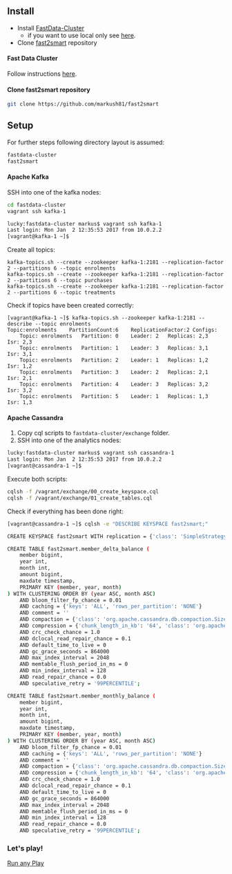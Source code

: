 ## Install 

- Install [FastData-Cluster](https://github.com/markush81/fastdata-cluster/)
  - if you want to use local only see [here](https://github.com/markush81/fast2smart/tree/run-local).
- Clone [fast2smart](https://github.com/markush81/fast2smart) repository

#### Fast Data Cluster

Follow instructions [here](https://github.com/markush81/fastdata-cluster/blob/spark-cluster/README.md).

#### Clone fast2smart repository

```bash
git clone https://github.com/markush81/fast2smart
```

## Setup

For further steps following directory layout is assumed:

```bash
fastdata-cluster
fast2smart
```

#### Apache Kafka

SSH into one of the kafka nodes:

```bash
cd fastdata-cluster
vagrant ssh kafka-1 

lucky:fastdata-cluster markus$ vagrant ssh kafka-1
Last login: Mon Jan  2 12:35:53 2017 from 10.0.2.2
[vagrant@kafka-1 ~]$
```

Create all topics:

```
kafka-topics.sh --create --zookeeper kafka-1:2181 --replication-factor 2 --partitions 6 --topic enrolments
kafka-topics.sh --create --zookeeper kafka-1:2181 --replication-factor 2 --partitions 6 --topic purchases 
kafka-topics.sh --create --zookeeper kafka-1:2181 --replication-factor 2 --partitions 6 --topic treatments  
```

Check if topics have been created correctly:

```
[vagrant@kafka-1 ~]$ kafka-topics.sh --zookeeper kafka-1:2181 --describe --topic enrolments
Topic:enrolments	PartitionCount:6	ReplicationFactor:2	Configs:
	Topic: enrolments	Partition: 0	Leader: 2	Replicas: 2,3	Isr: 2,3
	Topic: enrolments	Partition: 1	Leader: 3	Replicas: 3,1	Isr: 3,1
	Topic: enrolments	Partition: 2	Leader: 1	Replicas: 1,2	Isr: 1,2
	Topic: enrolments	Partition: 3	Leader: 2	Replicas: 2,1	Isr: 2,1
	Topic: enrolments	Partition: 4	Leader: 3	Replicas: 3,2	Isr: 3,2
	Topic: enrolments	Partition: 5	Leader: 1	Replicas: 1,3	Isr: 1,3
```

#### Apache Cassandra

1. Copy cql scripts to `fastdata-cluster/exchange` folder.
2. SSH into one of the analytics nodes:

```bash
lucky:fastdata-cluster markus$ vagrant ssh cassandra-1
Last login: Mon Jan  2 12:35:53 2017 from 10.0.2.2
[vagrant@cassandra-1 ~]$ 
```

Execute both scripts:

```bash
cqlsh -f /vagrant/exchange/00_create_keyspace.cql
cqlsh -f /vagrant/exchange/01_create_tables.cql 

```

Check if everything has been done right:

```bash
[vagrant@cassandra-1 ~]$ cqlsh -e "DESCRIBE KEYSPACE fast2smart;"

CREATE KEYSPACE fast2smart WITH replication = {'class': 'SimpleStrategy', 'replication_factor': '1'}  AND durable_writes = true;

CREATE TABLE fast2smart.member_delta_balance (
    member bigint,
    year int,
    month int,
    amount bigint,
    maxdate timestamp,
    PRIMARY KEY (member, year, month)
) WITH CLUSTERING ORDER BY (year ASC, month ASC)
    AND bloom_filter_fp_chance = 0.01
    AND caching = {'keys': 'ALL', 'rows_per_partition': 'NONE'}
    AND comment = ''
    AND compaction = {'class': 'org.apache.cassandra.db.compaction.SizeTieredCompactionStrategy', 'max_threshold': '32', 'min_threshold': '4'}
    AND compression = {'chunk_length_in_kb': '64', 'class': 'org.apache.cassandra.io.compress.LZ4Compressor'}
    AND crc_check_chance = 1.0
    AND dclocal_read_repair_chance = 0.1
    AND default_time_to_live = 0
    AND gc_grace_seconds = 864000
    AND max_index_interval = 2048
    AND memtable_flush_period_in_ms = 0
    AND min_index_interval = 128
    AND read_repair_chance = 0.0
    AND speculative_retry = '99PERCENTILE';

CREATE TABLE fast2smart.member_monthly_balance (
    member bigint,
    year int,
    month int,
    amount bigint,
    maxdate timestamp,
    PRIMARY KEY (member, year, month)
) WITH CLUSTERING ORDER BY (year ASC, month ASC)
    AND bloom_filter_fp_chance = 0.01
    AND caching = {'keys': 'ALL', 'rows_per_partition': 'NONE'}
    AND comment = ''
    AND compaction = {'class': 'org.apache.cassandra.db.compaction.SizeTieredCompactionStrategy', 'max_threshold': '32', 'min_threshold': '4'}
    AND compression = {'chunk_length_in_kb': '64', 'class': 'org.apache.cassandra.io.compress.LZ4Compressor'}
    AND crc_check_chance = 1.0
    AND dclocal_read_repair_chance = 0.1
    AND default_time_to_live = 0
    AND gc_grace_seconds = 864000
    AND max_index_interval = 2048
    AND memtable_flush_period_in_ms = 0
    AND min_index_interval = 128
    AND read_repair_chance = 0.0
    AND speculative_retry = '99PERCENTILE';
```

### Let's play!

[Run any Play](Run.md)